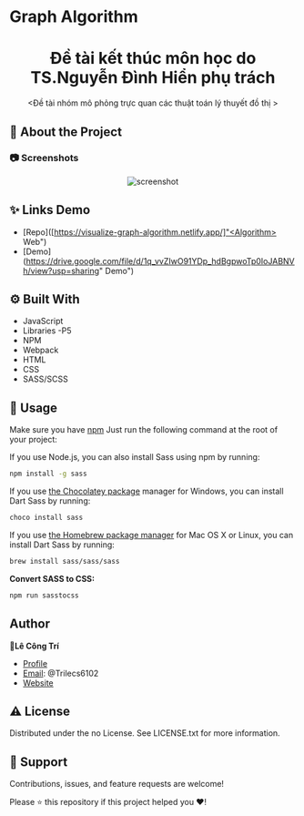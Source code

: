 # Graph Algorithm

<h1 align="center">Đề tài kết thúc môn học do TS.Nguyễn Đình Hiển phụ trách</h1> 

<p align="center"><Đề tài nhóm mô phỏng trực quan các thuật toán lý thuyết đồ thị ></p>

## :star2: About the Project

<!-- Screenshots -->
### :camera: Screenshots

<div align="center"> 
  <img src="https://placehold.co/600x400?text=Your+Screenshot+here" alt="screenshot" />
</div>

## ✨ Links Demo
  
- [Repo]([https://visualize-graph-algorithm.netlify.app/]"<Algorithm> Web")
- [Demo](https://drive.google.com/file/d/1q_vvZIwO91YDp_hdBgpwoTp0IoJABNVh/view?usp=sharing" <Demo> Demo")
## :gear: Built With

- JavaScript
- Libraries -P5
- NPM
- Webpack
- HTML
- CSS
- SASS/SCSS
## 🚀 Usage
  Make sure you have [npm](https://www.npmjs.com/package)
  Just run the following command at the root of your project:

  If you use Node.js, you can also install Sass using npm by running:
  ```sh
  npm install -g sass
  ```
  If you use [the Chocolatey package](https://chocolatey.org/) manager for Windows, you can install Dart Sass by running:
  ```sh
  choco install sass
  ```
  If you use [the Homebrew package manager](https://brew.sh/) for Mac OS X or Linux, you can install Dart Sass by running:
  ```sh
  brew install sass/sass/sass
  ```
  **Convert SASS to CSS:**
  ```sh
  npm run sasstocss
  ```
## Author

👤**Lê Công Trí**

- [Profile](https://github.com/Letri6102 "LeTri") 
- [Email](mailto:letri6102@gmail.com?subject=Hi "Hi!"): @Trilecs6102
- [Website](https://visualize-graph-algorithm.netlify.app/ "Welcome")

## :warning: License

Distributed under the no License. See LICENSE.txt for more information.

## 🤝 Support

Contributions, issues, and feature requests are welcome!

Please ⭐️ this repository if this project helped you ❤️!
